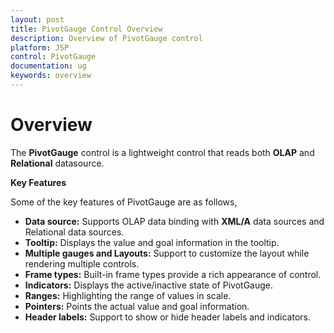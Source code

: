 ```yaml
---
layout: post
title: PivotGauge Control Overview 
description: Overview of PivotGauge control 
platform: JSP
control: PivotGauge
documentation: ug
keywords: overview
---
```


# Overview

The **PivotGauge** control is a lightweight control that reads both **OLAP** and **Relational** datasource. 

**Key Features**

Some of the key features of PivotGauge are as follows, 

* **Data source:** Supports OLAP data binding with **XML/A** data sources and Relational data sources.
* **Tooltip:** Displays the value and goal information in the tooltip.
* **Multiple gauges and Layouts:** Support to customize the layout while rendering multiple controls.
* **Frame types:** Built-in frame types provide a rich appearance of control.
* **Indicators:** Displays the active/inactive state of PivotGauge.
* **Ranges:** Highlighting the range of values in scale.
* **Pointers:**  Points the actual value and goal information.
* **Header labels:** Support to show or hide header labels and indicators.